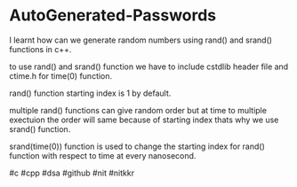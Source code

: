 # AutoGenerated-Passwords

I learnt how can we generate random numbers using rand() and srand() functions in c++. 

to use rand() and srand() function we have to include cstdlib header file and ctime.h for time(0) function.

rand() function starting index is 1 by default.

multiple rand() functions can give random order but at time to multiple exectuion the order will same because of starting index thats why we use srand() function.

srand(time(0)) function is used to change the starting index for rand() function with respect to time at every nanosecond.


#c #cpp #dsa #github #nit #nitkkr
